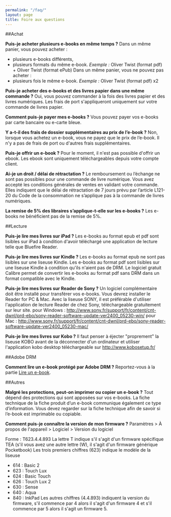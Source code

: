 ```yaml
---
permalink: "/faq/"
layout: page
title: Foire aux questions
---
```


##Achat

**Puis-je acheter plusieurs e-books en même temps ?**
Dans un même panier, vous pouvez acheter : 
- plusieurs e-books différents, 
- plusieurs formats du même e-book. 
*Exemple :* Oliver Twist (format pdf) + Oliver Twist (format ePub)
Dans un même panier, vous ne pouvez pas acheter : 
- plusieurs fois le même e-book. 
*Exemple :* Oliver Twist (format pdf) x2

**Puis-je acheter des e-books et des livres papier dans une même commande ?**
Oui, vous pouvez commander à la fois des livres papier et des livres numériques. Les frais de port s'appliqueront uniquement sur votre commande de livres papier.

**Comment puis-je payer mes e-books ?**
Vous pouvez payer vos e-books par carte bancaire ou e-carte bleue.

**Y a-t-il des frais de dossier supplémentaires au prix de l’e-book ?**
Non, lorsque vous achetez un e-book, vous ne payez que le prix de l’e-book. Il n'y a pas de frais de port ou d'autres frais supplémentaires.

**Puis-je offrir un e-book ?**
Pour le moment, il n'est pas possible d'offrir un ebook. 
Les ebook sont uniquement téléchargeables depuis votre compte client.

**Ai-je un droit / délai de rétractation ?**
Le remboursement ou l’échange ne sont pas possibles pour une commande de livre numérique.
Vous avez accepté les conditions générales de ventes en validant votre commande.
Elles indiquent que le délai de rétractation de 7 jours prévu par l’article L121-20 du Code de la consommation ne s’applique pas à la commande de livres numériques.

**La remise de 5% des libraires s’applique-t-elle sur les e-books ?**
Les e-books ne bénéficient pas de la remise de 5%.

##Lecture

**Puis-je lire mes livres sur iPad ?**
Les e-books au format epub et pdf sont lisibles sur iPad à condition d'avoir téléchargé une application de lecture telle que Bluefire Reader.

**Puis-je lire mes livres sur Kindle ?**
Les e-books au format epub ne sont pas lisibles sur une liseuse Kindle.
Les e-books au format pdf sont lisibles sur une liseuse Kindle à condition qu'ils n'aient pas de DRM. Le logiciel gratuit Calibre permet de convertir les e-books au format pdf sans DRM dans un format compatible avec le Kindle.

**Puis-je lire mes livres sur Reader de Sony ?**
Un logiciel complémentaire doit être installé pour transférer vos e-books. Vous devrez installer le Reader for PC & Mac.
Avec la liseuse SONY, il est préférable d'utiliser l'application de lecture Reader de chez Sony, téléchargeable gratuitement sur leur site.
pour Windows : http://www.sony.fr/support/fr/content/cnt-dwnl/prd-ebo/sony-reader-software-update-ver2400_05230-win/
pour Mac : http://www.sony.fr/support/fr/content/cnt-dwnl/prd-ebo/sony-reader-software-update-ver2400_05230-mac/

**Puis-je lire mes livres sur Kobo ?**
Il faut penser à éjecter "proprement" la liseuse KOBO avant de la déconnecter d'un ordinateur et utiliser l'application kobo desktop téléchargeable sur http://www.kobosetup.fr/

##Adobe DRM

**Comment lire un e-book protégé par Adobe DRM ?**
Reportez-vous à la partie [Lire un e-book](/lire-ebook/).

##Autres

**Malgré les protections, peut-on imprimer ou copier un e-book ?**
Tout dépend des protections qui sont apposées sur vos e-books. La fiche technique de la fiche produit d’un e-book communique également ce type d’information. Vous devez regarder sur la fiche technique afin de savoir si l’e-book est imprimable ou copiable.

**Comment puis-je connaître la version de mon firmware ?**
Paramètres > À propos de l'appareil > Logiciel > Version du logiciel

Forme : T623.4.4.893
La lettre T indique s'il s'agit d'un firmware spécifique TEA (s'il vous avez une autre lettre (W), il s'agit d'un firmware générique Pocketbook)
Les trois premiers chiffres (623) indique le modèle de la liseuse
- 614 : Basic 2
- 623 : Touch Lux
- 624 : Basic Touch
- 626 : Touch Lux 2
- 630 : Sense
- 640 : Aqua
- 840 : InkPad
Les autres chiffres (4.4.893) indiquent la version du firmware, s'il commence par 4 alors il s'agit d'un firmware 4 et s'il commence par 5 alors il s'agit un firmware 5.
